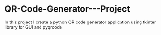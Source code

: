 # QR-Code-Generator---Project
In this project I create a python QR code generator application using tkinter library for GUI and pyqrcode
